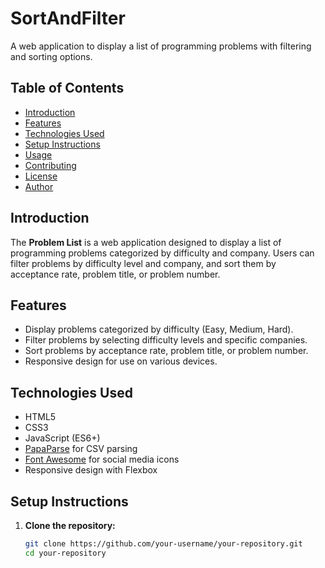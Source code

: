 # SortAndFilter

A web application to display a list of programming problems with filtering and sorting options.

## Table of Contents

- [Introduction](#introduction)
- [Features](#features)
- [Technologies Used](#technologies-used)
- [Setup Instructions](#setup-instructions)
- [Usage](#usage)
- [Contributing](#contributing)
- [License](#license)
- [Author](#author)

## Introduction

The **Problem List** is a web application designed to display a list of programming problems categorized by difficulty and company. Users can filter problems by difficulty level and company, and sort them by acceptance rate, problem title, or problem number.

## Features

- Display problems categorized by difficulty (Easy, Medium, Hard).
- Filter problems by selecting difficulty levels and specific companies.
- Sort problems by acceptance rate, problem title, or problem number.
- Responsive design for use on various devices.

## Technologies Used

- HTML5
- CSS3
- JavaScript (ES6+)
- [PapaParse](https://www.papaparse.com/) for CSV parsing
- [Font Awesome](https://fontawesome.com/) for social media icons
- Responsive design with Flexbox

## Setup Instructions

1. **Clone the repository:**

   ```bash
   git clone https://github.com/your-username/your-repository.git
   cd your-repository
